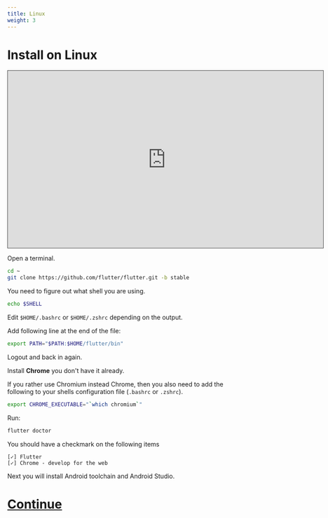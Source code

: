 ```yaml
---
title: Linux
weight: 3
---
```


# Install on Linux

<iframe src="https://easv.cloud.panopto.eu/Panopto/Pages/Embed.aspx?id=2a6a027b-ab52-455d-a022-b0d00180fc4c&autoplay=false&offerviewer=true&showtitle=true&showbrand=true&captions=false&interactivity=all" height="405" width="720" style="border: 1px solid #464646;" allowfullscreen allow="autoplay" aria-label="Panopto Embedded Video Player" aria-description="Install Flutter on Linux" ></iframe>

Open a terminal.

```sh
cd ~
git clone https://github.com/flutter/flutter.git -b stable
```

You need to figure out what shell you are using.

```sh
echo $SHELL
```

Edit `$HOME/.bashrc` or `$HOME/.zshrc` depending on the output.

Add following line at the end of the file:

```sh
export PATH="$PATH:$HOME/flutter/bin"
```

Logout and back in again.

Install **Chrome** you don't have it already.

If you rather use Chromium instead Chrome, then you also need to add the following to your shells configuration file (`.bashrc` or `.zshrc`).

```sh
export CHROME_EXECUTABLE="`which chromium`"
```

Run:

```sh
flutter doctor
```

You should have a checkmark on the following items

```
[✓] Flutter
[✓] Chrome - develop for the web
```

Next you will install Android toolchain and Android Studio.

# [Continue](../android-studio)
